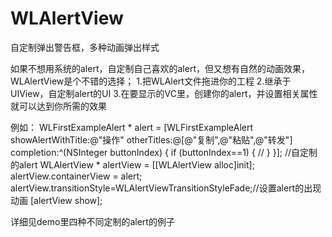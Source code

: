 # WLAlertView
自定制弹出警告框，多种动画弹出样式

如果不想用系统的alert，自定制自己喜欢的alert，但又想有自然的动画效果，WLAlertView是个不错的选择；
1.把WLAlert文件拖进你的工程
2.继承于UIView，自定制alert的UI
3.在要显示的VC里，创建你的alert，并设置相关属性就可以达到你所需的效果

例如：
 WLFirstExampleAlert * alert = [WLFirstExampleAlert showAlertWithTitle:@"操作" otherTitles:@[@"复制",@"粘贴",@"转发"] completion:^(NSInteger buttonIndex) {
                if (buttonIndex==1) {
                    //
                }
            }];  //自定制的alert
WLAlertView * alertView = [[WLAlertView alloc]init];
alertView.containerView = alert;
alertView.transitionStyle=WLAlertViewTransitionStyleFade;//设置alert的出现动画
[alertView show];

详细见demo里四种不同定制的alert的例子

